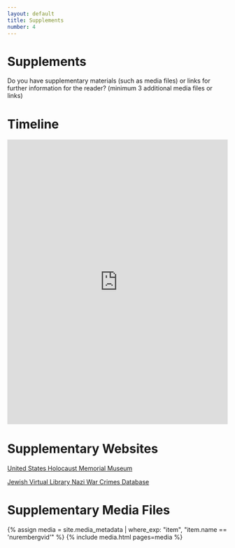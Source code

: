 ```yaml
---
layout: default
title: Supplements
number: 4
---
```


# Supplements

Do you have supplementary materials (such as media files) or links for further information for the reader? (minimum 3 additional media files or links)

# Timeline

<iframe class='timeline-iframe' src='https://cdn.knightlab.com/libs/timeline3/latest/embed/index.html?source=1eg1BfdQVPwX_zLjttUXqMwWOeXI6uM8saoYlE_vK_Iw&font=Default&lang=en&initial_zoom=2&height=650' width='100%' height='650' webkitallowfullscreen mozallowfullscreen allowfullscreen frameborder='0'></iframe>

# Supplementary Websites

[United States Holocaust Memorial Museum](https://www.ushmm.org/)

[Jewish Virtual Library Nazi War Crimes Database](https://www.jewishvirtuallibrary.org/nazi-war-crimes-and-trials)



# Supplementary Media Files

{% assign media = site.media_metadata | where_exp: "item", "item.name == 'nurembergvid'" %}
{% include media.html pages=media %}
